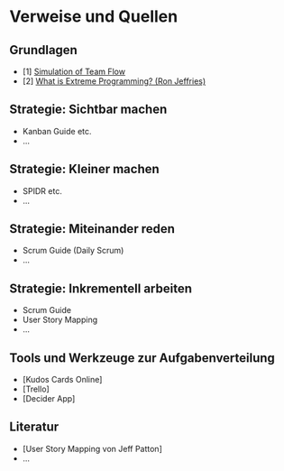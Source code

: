 # Verweise und Quellen

## Grundlagen

- [1] [Simulation of Team Flow](https://www.youtube.com/watch?v=bhpQKA9XYcE)
- [2] [What is Extreme Programming? (Ron Jeffries)](https://ronjeffries.com/xprog/what-is-extreme-programming/)

## Strategie: Sichtbar machen

- Kanban Guide etc.
- ...

## Strategie: Kleiner machen

- SPIDR etc.
- ...

## Strategie: Miteinander reden

- Scrum Guide (Daily Scrum)
- ...

## Strategie: Inkrementell arbeiten

- Scrum Guide
- User Story Mapping
- ...

## Tools und Werkzeuge zur Aufgabenverteilung

- [Kudos Cards Online]
- [Trello]
- [Decider App]

## Literatur

- [User Story Mapping von Jeff Patton]
- ...
